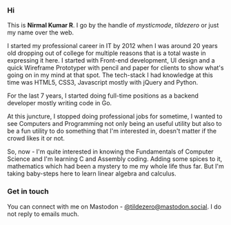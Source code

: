 ### Hi

This is **Nirmal Kumar R**. I go by the handle of _mysticmode_, _tildezero_ or just my name over the web.

I started my professional career in IT by 2012 when I was around 20 years old dropping out of college
for multiple reasons that is a total waste in expressing it here. I started with Front-end development,
UI design and a quick Wireframe Prototyper with pencil and paper for clients to show what's going on in
my mind at that spot. The tech-stack I had knowledge at this time was HTML5, CSS3, Javascript mostly
with jQuery and Python.

For the last 7 years, I started doing full-time positions as a backend developer mostly writing code in Go.

At this juncture, I stopped doing professional jobs for sometime, I wanted to see Computers and Programming
not only being an useful utility but also to be a fun utility to do something that I'm interested in, doesn't
matter if the crowd likes it or not.

So, now - I'm quite interested in knowing the Fundamentals of Computer Science and I'm learning C and Assembly
coding. Adding some spices to it, mathematics which had been a mystery to me my whole life thus far. But I'm
taking baby-steps here to learn linear algebra and calculus.

### Get in touch
You can connect with me on Mastodon - [@tildezero@mastodon.social](https://mastodon.social/@tildezero). I do
not reply to emails much.
